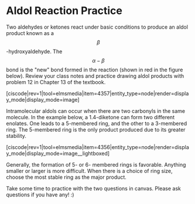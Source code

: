 # Aldol Reaction Practice

Two aldehydes or ketones react under basic conditions to produce an aldol product known as a $$\beta$$-hydroxyaldehyde.  The $$\alpha-\beta$$ bond is the "new" bond formed in the reaction (shown in red in the figure below).  Review your class notes and practice drawing aldol products with problem 12 in Chapter 13 of the textbook.

[ciscode|rev=1|tool=elmsmedia|item=4357|entity_type=node|render=display_mode|display_mode=image]

Intramolecular aldols can occur when there are two carbonyls in the same molecule.  In the example below, a 1.4-diketone can form two different enolates.  One leads to a 5-membered ring, and the other to a 3-membered ring.  The 5-membered ring is the only product produced due to its greater stability.  

[ciscode|rev=1|tool=elmsmedia|item=4356|entity_type=node|render=display_mode|display_mode=image__lightboxed]

Generally, the formation of 5- or 6- membered rings is favorable.  Anything smaller or larger is more difficult.  When there is a  choice of ring size, choose the most stable ring as the major product.

Take some time to practice with the two questions in canvas.  Please ask questions if you have any! :)